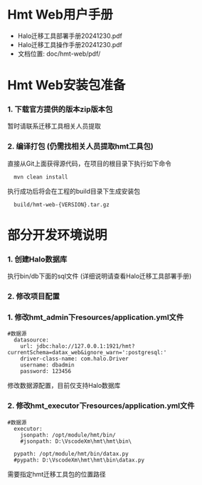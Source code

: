 
# Hmt Web用户手册

- Halo迁移工具部署手册20241230.pdf
- Halo迁移工具操作手册20241230.pdf
- 文档位置: doc/hmt-web/pdf/

# Hmt Web安装包准备

### 1. 下载官方提供的版本zip版本包

 暂时请联系迁移工具相关人员提取

### 2. 编译打包 (仍需找相关人员提取hmt工具包)

 直接从Git上面获得源代码，在项目的根目录下执行如下命令

```
  mvn clean install
```

 执行成功后将会在工程的build目录下生成安装包

```
  build/hmt-web-{VERSION}.tar.gz
```

# 部分开发环境说明

### 1. 创建Halo数据库

 执行bin/db下面的sql文件 (详细说明请查看Halo迁移工具部署手册)

### 2. 修改项目配置

### 1. 修改hmt_admin下resources/application.yml文件

```
#数据源
  datasource:
    url: jdbc:halo://127.0.0.1:1921/hmt?currentSchema=datax_web&ignore_warn=':postgresql:'
    driver-class-name: com.halo.Driver
    username: dbadmin
    password: 123456
```

 修改数据源配置，目前仅支持Halo数据库

### 2. 修改hmt_executor下resources/application.yml文件

```
#数据源
  executor:
    jsonpath: /opt/module/hmt/bin/
    #jsonpath: D:\VscodeXm\hmt\hmt\bin\

  pypath: /opt/module/hmt/bin/datax.py
  #pypath: D:\VscodeXm\hmt\hmt\bin\datax.py
```

 需要指定hmt迁移工具包的位置路径

